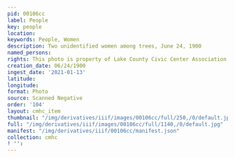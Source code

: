 ```yaml
---
pid: 00106cc
label: People
key: people
location: 
keywords: People, Women
description: Two unidentified women among trees, June 24, 1900
named_persons: 
rights: This photo is property of Lake County Civic Center Association.
creation_date: 06/24/1900
ingest_date: '2021-01-13'
latitude: 
longitude: 
format: Photo
source: Scanned Negative
order: '104'
layout: cmhc_item
thumbnail: "/img/derivatives/iiif/images/00106cc/full/250,/0/default.jpg"
full: "/img/derivatives/iiif/images/00106cc/full/1140,/0/default.jpg"
manifest: "/img/derivatives/iiif/00106cc/manifest.json"
collection: cmhc
! '': 
---
```

